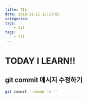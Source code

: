 ```yaml
---
title: TIL
date: 2018-11-21 12:13:05
categories:
tags:
    - til
tags:
    - til
---
```


# TODAY I LEARN!!

## git commit 메시지 수정하기

``` bash
git commit --amend -m ''
```
